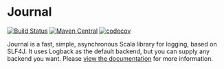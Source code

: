 # Journal

[![Build Status](https://travis-ci.org/Verizon/journal.svg?branch=master)](https://travis-ci.org/Verizon/journal)
[![Maven Central](https://maven-badges.herokuapp.com/maven-central/io.verizon.journal/core_2.11/badge.svg)](https://maven-badges.herokuapp.com/maven-central/io.verizon.journal/core_2.11)
[![codecov](https://codecov.io/gh/Verizon/journal/branch/master/graph/badge.svg)](https://codecov.io/gh/Verizon/journal)

Journal is a fast, simple, asynchronous Scala library for logging, based on SLF4J. It uses Logback as the default backend, but you can supply any backend you want. Please [view the documentation](http://verizon.github.io/journal/) for more information.
